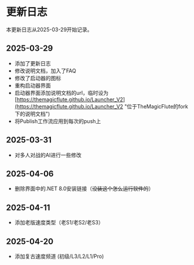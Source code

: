 # 更新日志

本更新日志从2025-03-29开始记录。

## 2025-03-29

- 添加了更新日志
- 修改说明文档，加入了FAQ
- 修改了启动器的图标
- 重构启动器界面
- 启动器界面添加说明文档的url，临时设为[https://themagicflute.github.io/Launcher_V2](https://themagicflute.github.io/Launcher_V2 "位于TheMagicFlute的fork下的说明文档")
- 将Publish工作流应用到每次的push上

## 2025-03-31

- 对多人对战的AI进行一些修改

## 2025-04-06

- 删除界面中的.NET 8.0安装链接（~~没装这个怎么运行软件的~~）

## 2025-04-11

- 添加老版速度类型（老S1/老S2/老S3）

## 2025-04-20

- 添加复古速度频道 (初级/L3/L2/L1/Pro)
